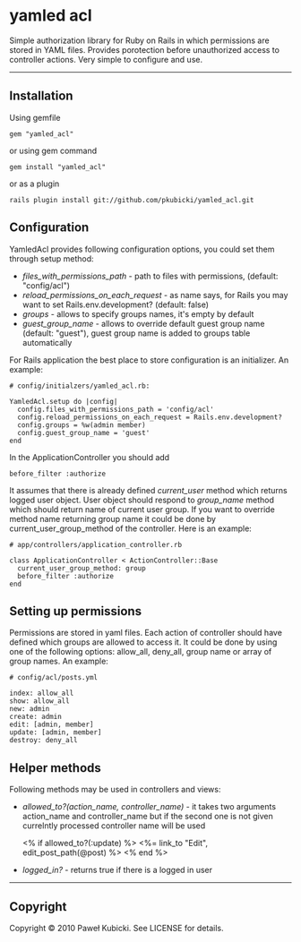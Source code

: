 # yamled acl #

Simple authorization library for Ruby on Rails in which permissions are stored in YAML files. Provides porotection before unauthorized access to controller actions. Very simple to configure and use.

------------------

## Installation ##

Using gemfile

    gem "yamled_acl"

or using gem command

    gem install "yamled_acl"

or as a plugin

    rails plugin install git://github.com/pkubicki/yamled_acl.git

## Configuration ##

YamledAcl provides following configuration options, you could set them through setup method:

* *files_with_permissions_path* - path to files with permissions, (default: "config/acl")
* *reload_permissions_on_each_request* - as name says, for Rails you may want to set Rails.env.development? (default: false)
* *groups* - allows to specify groups names, it's empty by default
* *guest_group_name* - allows to override default guest group name (default: "guest"), guest group name is added to groups table automatically

For Rails application the best place to store configuration is an initializer.
An example:

    # config/initialzers/yamled_acl.rb:

    YamledAcl.setup do |config|
      config.files_with_permissions_path = 'config/acl'
      config.reload_permissions_on_each_request = Rails.env.development?
      config.groups = %w(admin member)
      config.guest_group_name = 'guest'
    end

In the ApplicationController you should add

    before_filter :authorize

It assumes that there is already defined *current_user* method which returns logged user object. User object should respond to *group_name* method which should return name of current user group. If you want to override method name returning group name it could be done by current_user_group_method of the controller. Here is an example:

    # app/controllers/application_controller.rb

    class ApplicationController < ActionController::Base
      current_user_group_method: group
      before_filter :authorize
    end

## Setting up permissions ##

Permissions are stored in yaml files. Each action of controller should have defined which groups are allowed to access it. It could be done by using one of the following options: allow_all, deny_all, group name or array of group names.
An example:

    # config/acl/posts.yml

    index: allow_all
    show: allow_all
    new: admin
    create: admin
    edit: [admin, member]
    update: [admin, member]
    destroy: deny_all

## Helper methods ##

Following methods may be used in controllers and views:

* *allowed_to?(action_name, controller_name)* - it takes two arguments action_name and controller_name but if the second one is not given currelntly processed controller name will be used

    <% if allowed_to?(:update) %>
      <%= link_to "Edit", edit_post_path(@post) %>
    <% end %>

* *logged_in?* - returns true if there is a logged in user

---------------

## Copyright ##

Copyright &copy; 2010 Paweł Kubicki. See LICENSE for details.

